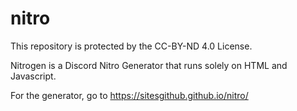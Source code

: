 # nitro
This repository is protected by the CC-BY-ND 4.0 License.

Nitrogen is a Discord Nitro Generator that runs solely on HTML and Javascript.

For the generator, go to https://sitesgithub.github.io/nitro/

